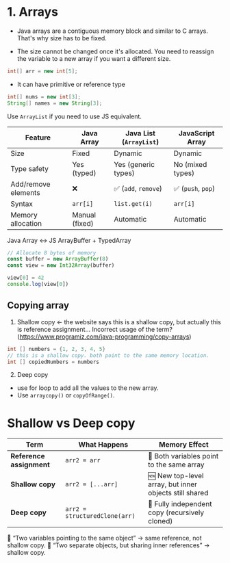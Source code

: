 # 1. Arrays

- Java arrays are a contiguous memory block and similar to C arrays. That's why size has to be fixed.

- The size cannot be changed once it's allocated. You need to reassign the variable to a new array if you want a different size.

```java
int[] arr = new int[5];
```

- It can have primitive or reference type

```java
int[] nums = new int[3];
String[] names = new String[3];
```

Use `ArrayList` if you need to use JS equivalent.

| Feature             | Java Array     | Java List (`ArrayList`) | JavaScript Array   |
| ------------------- | -------------- | ----------------------- | ------------------ |
| Size                | Fixed          | Dynamic                 | Dynamic            |
| Type safety         | Yes (typed)    | Yes (generic types)     | No (mixed types)   |
| Add/remove elements | ❌             | ✅ (`add`, `remove`)    | ✅ (`push`, `pop`) |
| Syntax              | `arr[i]`       | `list.get(i)`           | `arr[i]`           |
| Memory allocation   | Manual (fixed) | Automatic               | Automatic          |

Java Array ↔ JS ArrayBuffer + TypedArray

```js
// Allocate 8 bytes of memory
const buffer = new ArrayBuffer(8)
const view = new Int32Array(buffer)

view[0] = 42
console.log(view[0])
```

## Copying array

1. Shallow copy <- the website says this is a shallow copy, but actually this is reference assignment... Incorrect usage of the term? (https://www.programiz.com/java-programming/copy-arrays)

```java
int [] numbers = {1, 2, 3, 4, 5}
// this is a shallow copy. both point to the same memory location.
int [] copiedNumbers = numbers
```

2. Deep copy

- use for loop to add all the values to the new array.
- Use `arraycopy()` or `copyOfRange()`.

# Shallow vs Deep copy

| Term                     | What Happens                  | Memory Effect                                          |
| ------------------------ | ----------------------------- | ------------------------------------------------------ |
| **Reference assignment** | `arr2 = arr`                  | 🔗 Both variables point to the same array              |
| **Shallow copy**         | `arr2 = [...arr]`             | 🆕 New top-level array, but inner objects still shared |
| **Deep copy**            | `arr2 = structuredClone(arr)` | 🧬 Fully independent copy (recursively cloned)         |

🔸 “Two variables pointing to the same object” → same reference, not shallow copy.
🔸 “Two separate objects, but sharing inner references” → shallow copy.
